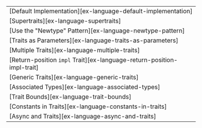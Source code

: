 ||
|--------|
| [Default Implementation][ex-language-default-implementation] |
| [Supertraits][ex-language-supertraits] |
| [Use the "Newtype" Pattern][ex-language-newtype-pattern] |
| [Traits as Parameters][ex-language-traits-as-parameters] |
| [Multiple Traits][ex-language-multiple-traits] |
| [Return-position `impl` Trait][ex-language-return-position-impl-trait] |
| [Generic Traits][ex-language-generic-traits] |
| [Associated Types][ex-language-associated-types] |
| [Trait Bounds][ex-language-trait-bounds] |
| [Constants in Traits][ex-language-constants-in-traits] |
| [Async and Traits][ex-language-async-and-traits] |
